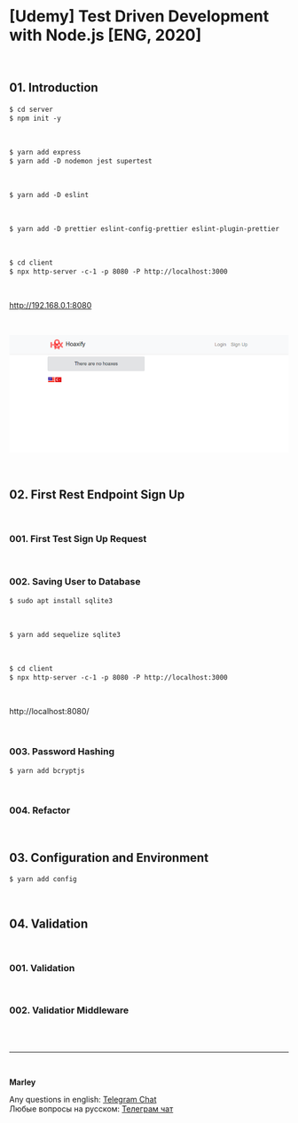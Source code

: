 # [Udemy] Test Driven Development with Node.js [ENG, 2020]

<br/>

## 01. Introduction

    $ cd server
    $ npm init -y

<br/>

    $ yarn add express
    $ yarn add -D nodemon jest supertest

<br/>

    $ yarn add -D eslint

<br/>

    $ yarn add -D prettier eslint-config-prettier eslint-plugin-prettier

<br/>

    $ cd client
    $ npx http-server -c-1 -p 8080 -P http://localhost:3000

<br/>

http://192.168.0.1:8080

<br/>

![Application](/img/pic-m01-p01.png?raw=true)

<br/>

## 02. First Rest Endpoint Sign Up

<br/>

### 001. First Test Sign Up Request

<br/>

### 002. Saving User to Database

    $ sudo apt install sqlite3

<br/>

    $ yarn add sequelize sqlite3

<br/>

    $ cd client
    $ npx http-server -c-1 -p 8080 -P http://localhost:3000

<br/>

http://localhost:8080/

<br/>

### 003. Password Hashing

    $ yarn add bcryptjs

<br/>

### 004. Refactor

<br/>

## 03. Configuration and Environment

    $ yarn add config

<br/>

## 04. Validation

<br/>

### 001. Validation

<br/>

### 002. Validatior Middleware

<br/><br/>

---

<br/>

**Marley**

Any questions in english: <a href="https://jsdev.org/chat/">Telegram Chat</a>  
Любые вопросы на русском: <a href="https://jsdev.ru/chat/">Телеграм чат</a>
